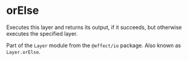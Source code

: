 # orElse

Executes this layer and returns its output, if it succeeds, but otherwise
executes the specified layer.

Part of the `Layer` module from the `@effect/io` package. Also known as `Layer.orElse`.
